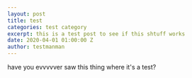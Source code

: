 ```yaml
---
layout: post
title: test
categories: test category
excerpt: this is a test post to see if this shtuff works
date: 2020-04-01 01:00:00 Z
author: testmanman
---
```


<p> have you evvvvver saw this thing where it's a test? </p>
